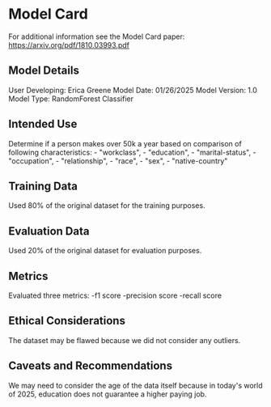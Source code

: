 # Model Card

For additional information see the Model Card paper: https://arxiv.org/pdf/1810.03993.pdf

## Model Details
User Developing: Erica Greene
Model Date: 01/26/2025
Model Version: 1.0
Model Type: RandomForest Classifier

## Intended Use
Determine if a person makes over 50k a year based on comparison of following characteristics:
    - "workclass",
    - "education",
    - "marital-status",
    - "occupation",
    - "relationship",
    - "race",
    - "sex",
    - "native-country"
## Training Data
Used 80% of the original dataset for the training purposes.


## Evaluation Data
Used 20% of the original dataset for evaluation purposes.

## Metrics
Evaluated three metrics:
    -f1 score
    -precision score
    -recall score

## Ethical Considerations
The dataset may be flawed because we did not consider any outliers.

## Caveats and Recommendations
We may need to consider the age of the data itself because in today's world of 2025, education does
not guarantee a higher paying job.